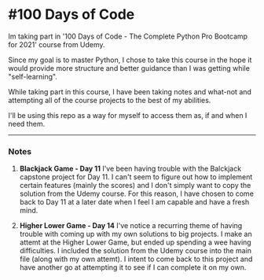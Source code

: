 # #100 Days of Code

Im taking part in '100 Days of Code - The Complete Python Pro Bootcamp for 2021'
course from Udemy.

Since my goal is to master Python, I chose to take this course in the hope it would provide more structure and better guidance than I was getting while "self-learning".

While taking part in this course, I have been taking notes and what-not and attempting all of the course projects to the best of my abilities.

I'll be using this repo as a way for myself to access them as, if and when I need them.

---

### Notes

1. **Blackjack Game - Day 11**
 I've been having trouble with the Balckjack capstone project for Day 11. I 
 can't seem to figure out how to implement certain features (mainly the scores) 
 and I don't simply want to copy the solution from the Udemy course. For this 
 reason, I have chosen to come back to Day 11 at a later date when I feel I am 
 capable and have a fresh mind.

1. **Higher Lower Game - Day 14**
 I've notice a recurring theme of having trouble with coming up with my own 
 solutions to big projects. I make an attemt at the Higher Lower Game, but 
 ended up spending a wee having difficulties. I included the solution from the 
 Udemy course into the main file (along with my own attemt). I intent to come 
 back to this project and have another go at attempting it to see if I can 
 complete it on my own.
